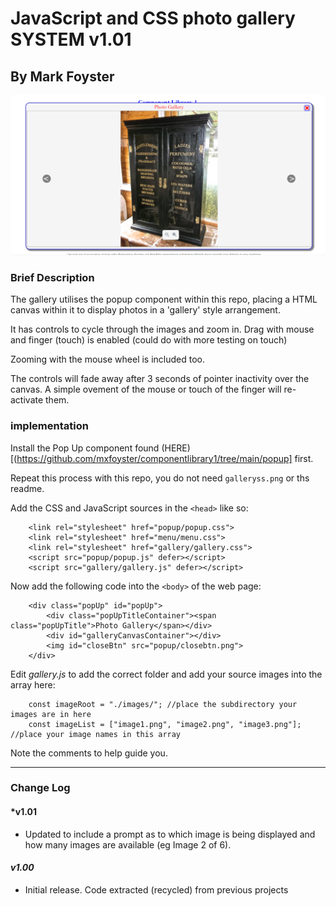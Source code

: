 # JavaScript and CSS photo gallery SYSTEM v1.01
## By Mark Foyster

![Screen shot of gallery Window](galleryss.png)

### Brief Description

The gallery utilises the popup component within this repo, placing a HTML canvas within it to display photos in a 'gallery' style arrangement.

It has controls to cycle through the images and zoom in. Drag with mouse and finger (touch) is enabled (could do with more testing on touch)

Zooming with the mouse wheel is included too.

The controls will fade away after 3 seconds of pointer inactivity over the canvas. A simple ovement of the mouse or touch of the finger will re-activate them.

### implementation

Install the Pop Up component found (HERE)[(https://github.com/mxfoyster/componentlibrary1/tree/main/popup] first.

Repeat this process with this repo, you do not need `galleryss.png` or ths readme.

Add the CSS and JavaScript sources in the `<head>` like so:

```
    <link rel="stylesheet" href="popup/popup.css">
    <link rel="stylesheet" href="menu/menu.css">
    <link rel="stylesheet" href="gallery/gallery.css">
    <script src="popup/popup.js" defer></script>
    <script src="gallery/gallery.js" defer></script>
```

Now add the following code into the `<body>` of the web page:

```
    <div class="popUp" id="popUp">
        <div class="popUpTitleContainer"><span class="popUpTitle">Photo Gallery</span></div>
        <div id="galleryCanvasContainer"></div>
        <img id="closeBtn" src="popup/closebtn.png"> 
    </div>
```

Edit *gallery.js* to add the correct folder and add your source images into the array here:

```
    const imageRoot = "./images/"; //place the subdirectory your images are in here
    const imageList = ["image1.png", "image2.png", "image3.png"]; //place your image names in this array
```

Note the comments to help guide you.

---

### Change Log

#### *v1.01

- Updated to include a prompt as to which image is being displayed and how many images are available (eg Image 2 of 6).

#### *v1.00* 

- Initial release. Code extracted (recycled) from previous projects